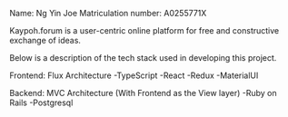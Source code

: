 Name: Ng Yin Joe
Matriculation number: A0255771X

Kaypoh.forum is a user-centric online platform for free and constructive exchange of ideas.

Below is a description of the tech stack used in developing this project.

Frontend:
Flux Architecture
-TypeScript
-React
-Redux
-MaterialUI

Backend:
MVC Architecture (With Frontend as the View layer)
-Ruby on Rails
-Postgresql
